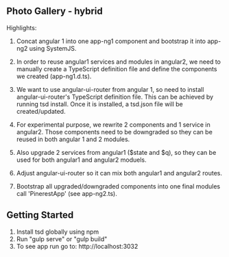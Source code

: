 ## Photo Gallery - hybrid 

Highlights:

1. Concat angular 1 into one app-ng1 component and bootstrap it into app-ng2 using SystemJS.
  
2. In order to reuse angular1 services and modules in angular2, we need to manually create a TypeScript definition file and define the components we created (app-ng1.d.ts).
  
3. We want to use angular-ui-router from angular 1, so need to install angular-ui-router's TypeScript definition file. This can be achieved by running tsd install. Once it is installed, a tsd.json file will be created/updated.
  
4. For experimental purpose, we rewrite 2 components and 1 service in angular2. Those components need to be downgraded so they can be reused in both angular 1 and 2 modules.

5. Also upgrade 2 services from angular1 ($state and $q), so they can be used for both angular1 and angular2 moduels.

6. Adjust angular-ui-router so it can mix both angular1 and angular2 routes.
  
7. Bootstrap all upgraded/downgraded components into one final modules call 'PinerestApp' (see app-ng2.ts). 



## Getting Started

1. Install tsd globally using npm
2. Run "gulp serve" or "gulp build"
3. To see app run go to: http://localhost:3032